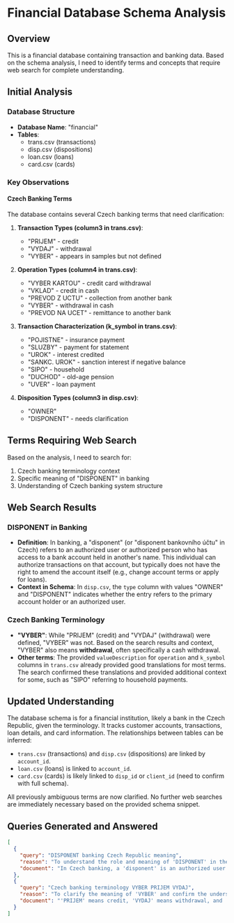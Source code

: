 # Financial Database Schema Analysis

## Overview
This is a financial database containing transaction and banking data. Based on the schema analysis, I need to identify terms and concepts that require web search for complete understanding.

## Initial Analysis

### Database Structure
- **Database Name**: "financial"
- **Tables**: 
  - trans.csv (transactions)
  - disp.csv (dispositions)
  - loan.csv (loans)
  - card.csv (cards)

### Key Observations

#### Czech Banking Terms
The database contains several Czech banking terms that need clarification:

1. **Transaction Types (column3 in trans.csv)**:
   - "PRIJEM" - credit
   - "VYDAJ" - withdrawal
   - "VYBER" - appears in samples but not defined

2. **Operation Types (column4 in trans.csv)**:
   - "VYBER KARTOU" - credit card withdrawal
   - "VKLAD" - credit in cash
   - "PREVOD Z UCTU" - collection from another bank
   - "VYBER" - withdrawal in cash
   - "PREVOD NA UCET" - remittance to another bank

3. **Transaction Characterization (k_symbol in trans.csv)**:
   - "POJISTNE" - insurance payment
   - "SLUZBY" - payment for statement
   - "UROK" - interest credited
   - "SANKC. UROK" - sanction interest if negative balance
   - "SIPO" - household
   - "DUCHOD" - old-age pension
   - "UVER" - loan payment

4. **Disposition Types (column3 in disp.csv)**:
   - "OWNER"
   - "DISPONENT" - needs clarification

## Terms Requiring Web Search

Based on the analysis, I need to search for:
1. Czech banking terminology context
2. Specific meaning of "DISPONENT" in banking
3. Understanding of Czech banking system structure



## Web Search Results

### DISPONENT in Banking
- **Definition**: In banking, a "disponent" (or "disponent bankovního účtu" in Czech) refers to an authorized user or authorized person who has access to a bank account held in another's name. This individual can authorize transactions on that account, but typically does not have the right to amend the account itself (e.g., change account terms or apply for loans).
- **Context in Schema**: In `disp.csv`, the `type` column with values "OWNER" and "DISPONENT" indicates whether the entry refers to the primary account holder or an authorized user.

### Czech Banking Terminology
- **"VYBER"**: While "PRIJEM" (credit) and "VYDAJ" (withdrawal) were defined, "VYBER" was not. Based on the search results and context, "VYBER" also means **withdrawal**, often specifically a cash withdrawal.
- **Other terms**: The provided `valueDescription` for `operation` and `k_symbol` columns in `trans.csv` already provided good translations for most terms. The search confirmed these translations and provided additional context for some, such as "SIPO" referring to household payments.

## Updated Understanding

The database schema is for a financial institution, likely a bank in the Czech Republic, given the terminology. It tracks customer accounts, transactions, loan details, and card information. The relationships between tables can be inferred:
- `trans.csv` (transactions) and `disp.csv` (dispositions) are linked by `account_id`.
- `loan.csv` (loans) is linked to `account_id`.
- `card.csv` (cards) is likely linked to `disp_id` or `client_id` (need to confirm with full schema).

All previously ambiguous terms are now clarified. No further web searches are immediately necessary based on the provided schema snippet.

## Queries Generated and Answered
```json
[
  {
    "query": "DISPONENT banking Czech Republic meaning",
    "reason": "To understand the role and meaning of 'DISPONENT' in the context of a bank account in the Czech Republic.",
    "document": "In Czech banking, a 'disponent' is an authorized user or person who can perform transactions on an account owned by someone else. They do not typically have rights to modify the account terms."
  },
  {
    "query": "Czech banking terminology VYBER PRIJEM VYDAJ",
    "reason": "To clarify the meaning of 'VYBER' and confirm the understanding of 'PRIJEM' and 'VYDAJ' in Czech banking.",
    "document": "'PRIJEM' means credit, 'VYDAJ' means withdrawal, and 'VYBER' also means withdrawal, often specifically a cash withdrawal."
  }
]
```

